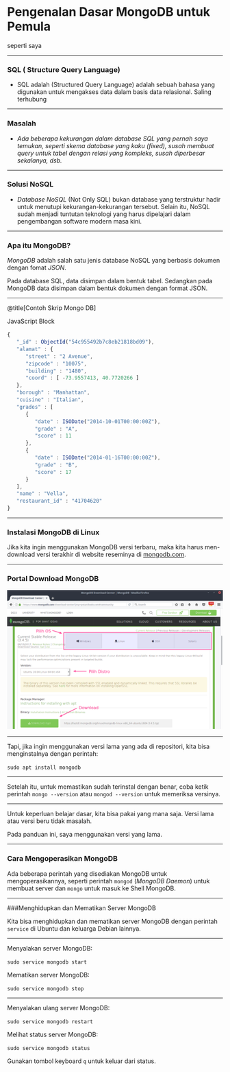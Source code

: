 # Pengenalan Dasar MongoDB untuk Pemula

seperti saya

---

### SQL ( Structure Query Language)

- SQL adalah (Structured Query Language) adalah sebuah bahasa yang digunakan untuk mengakses data dalam basis data relasional. Saling terhubung

---

### Masalah

- _Ada beberapa kekurangan dalam database SQL yang pernah saya temukan, seperti skema database yang kaku (fixed), susah membuat query untuk tabel dengan relasi yang kompleks, susah diperbesar sekalanya, dsb._

---

### Solusi NoSQL

- _Database NoSQL_ (Not Only SQL) bukan database yang terstruktur hadir untuk menutupi kekurangan-kekurangan tersebut. Selain itu, NoSQL sudah menjadi tuntutan teknologi yang harus dipelajari dalam pengembangan software modern masa kini.

---

### Apa itu MongoDB?

_MongoDB_ adalah salah satu jenis database NoSQL yang berbasis dokumen dengan fomat _JSON_.

Pada database SQL, data disimpan dalam bentuk tabel. Sedangkan pada MongoDB data disimpan dalam bentuk dokumen dengan format JSON.

---

@title[Contoh Skrip Mongo DB]

<p><span class="slide-title">JavaScript Block</span></p>

```javascript
{
   "_id" : ObjectId("54c955492b7c8eb21818bd09"),
   "alamat" : {
      "street" : "2 Avenue",
      "zipcode" : "10075",
      "building" : "1480",
      "coord" : [ -73.9557413, 40.7720266 ]
   },
   "borough" : "Manhattan",
   "cuisine" : "Italian",
   "grades" : [
      {
         "date" : ISODate("2014-10-01T00:00:00Z"),
         "grade" : "A",
         "score" : 11
      },
      {
         "date" : ISODate("2014-01-16T00:00:00Z"),
         "grade" : "B",
         "score" : 17
      }
   ],
   "name" : "Vella",
   "restaurant_id" : "41704620"
}
```

---

### Instalasi MongoDB di Linux

Jika kita ingin menggunakan MongoDB versi terbaru, maka kita harus men-download versi terakhir di website reseminya di [mongodb.com](https://www.mongodb.com/download-center).

---

### Portal Download MongoDB

![Gambar MonggoDB](img/website-mongodb.png)

---

Tapi, jika ingin menggunakan versi lama yang ada di repositori, kita bisa menginstalnya dengan perintah:

`sudo apt install mongodb`

---

Setelah itu, untuk memastikan sudah terinstal dengan benar, coba ketik perintah `mongo --version` atau `mongod --version` untuk memeriksa versinya.

---

Untuk keperluan belajar dasar, kita bisa pakai yang mana saja. Versi lama atau versi beru tidak masalah.

Pada panduan ini, saya menggunakan versi yang lama.

---

### Cara Mengoperasikan MongoDB

Ada beberapa perintah yang disediakan MongoDB untuk mengoperasikannya, seperti perintah `mongod` (_MongoDB Daemon_) untuk membuat server dan `mongo` untuk masuk ke Shell MongoDB.

---

###Menghidupkan dan Mematikan Server MongoDB

Kita bisa menghidupkan dan mematikan server MongoDB dengan perintah `service` di Ubuntu dan keluarga Debian lainnya.

---

Menyalakan server MongoDB:

`sudo service mongodb start`

Mematikan server MongoDB:

`sudo service mongodb stop`

---

Menyalakan ulang server MongoDB:

`sudo service mongodb restart`

Melihat status server MongoDB:

`sudo service mongodb status`

Gunakan tombol keyboard `q` untuk keluar dari status.
